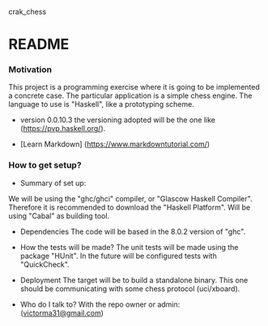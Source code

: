 crak_chess
# README #

### Motivation ###
This project is a programming exercise where it is going to be implemented a
concrete case. The particular application is a simple chess engine. The
language to use is "Haskell", like a prototyping scheme.

* version 0.0.10.3
the versioning adopted will be the one like
(https://pvp.haskell.org/).

* [Learn Markdown] (https://www.markdowntutorial.com/)

### How to get setup? ###

* Summary of set up:

We will be using the "ghc/ghci" compiler, or "Glascow Haskell Compiler".
Therefore it is recommended to download the "Haskell Platform". Will be
using "Cabal" as building tool.

* Dependencies
The code will be based in the 8.0.2 version of "ghc".

* How the tests will be made?
The unit tests will be made using the package "HUnit". In the future will be
configured tests with "QuickCheck".

* Deployment
The target will be to build a standalone binary. This one should be
communicating with some chess protocol (uci/xboard). 

* Who do I talk to?
With the repo owner or admin:
(victorma31@gmail.com)
